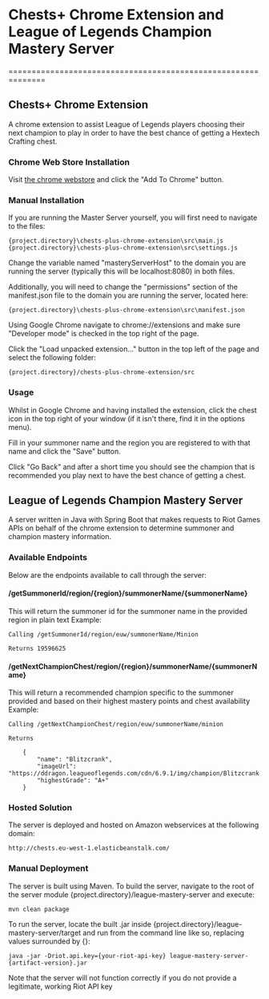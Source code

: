 # Chests+ Chrome Extension and League of Legends Champion Mastery Server #
==============================================================

## Chests+ Chrome Extension ##
A chrome extension to assist League of Legends players choosing their next champion to play in order to have the best chance of getting a Hextech Crafting chest.

### Chrome Web Store Installation ###
Visit [the chrome webstore](https://chrome.google.com/webstore/detail/chests%20/mdcgedghcdekikfiipnlgniigddifpnf) and click the "Add To Chrome" button.

### Manual Installation ###
If you are running the Master Server yourself, you will first need to navigate to the files:

	{project.directory}\chests-plus-chrome-extension\src\main.js
	{project.directory}\chests-plus-chrome-extension\src\settings.js

Change the variable named "masteryServerHost" to the domain you are running the server (typically this will be localhost:8080) in both files.

Additionally, you will need to change the "permissions" section of the manifest.json file to the domain you are running the server, located here:

	{project.directory}\chests-plus-chrome-extension\src\manifest.json

Using Google Chrome navigate to chrome://extensions and make sure "Developer mode" is checked in the top right of the page.

Click the "Load unpacked extension..." button in the top left of the page and select the following folder:

	{project.directory}/chests-plus-chrome-extension/src

### Usage ####
Whilst in Google Chrome and having installed the extension, click the chest icon in the top right of your window (if it isn't there, find it in the options menu).

Fill in your summoner name and the region you are registered to with that name and click the "Save" button.

Click "Go Back" and after a short time you should see the champion that is recommended you play next to have the best chance of getting a chest.

## League of Legends Champion Mastery Server ##
A server written in Java with Spring Boot that makes requests to Riot Games APIs on behalf of the chrome extension to determine summoner and champion mastery information.

### Available Endpoints ###
Below are the endpoints available to call through the server:

#### /getSummonerId/region/{region}/summonerName/{summonerName} ####
This will return the summoner id for the summoner name in the provided region in plain text
Example: 

	Calling /getSummonerId/region/euw/summonerName/Minion
	
	Returns 19596625
	
#### /getNextChampionChest/region/{region}/summonerName/{summonerName} ####
This will return a recommended champion specific to the summoner provided and based on their highest mastery points and chest availability
Example:

	Calling /getNextChampionChest/region/euw/summonerName/minion
	
	Returns
	
```
	{
		"name": "Blitzcrank",
		"imageUrl": "https://ddragon.leagueoflegends.com/cdn/6.9.1/img/champion/Blitzcrank.png",
		"highestGrade": "A+"
	}
```

### Hosted Solution ###
The server is deployed and hosted on Amazon webservices at the following domain:

	http://chests.eu-west-1.elasticbeanstalk.com/

### Manual Deployment ###
The server is built using Maven. To build the server, navigate to the root of the server module {project.directory}/league-mastery-server and execute:

	mvn clean package

To run the server, locate the built .jar inside {project.directory}/league-mastery-server/target and run from the command line like so, replacing values surrounded by {}:

	java -jar -Driot.api.key={your-riot-api-key} league-mastery-server-{artifact-version}.jar

Note that the server will not function correctly if you do not provide a legitimate, working Riot API key

